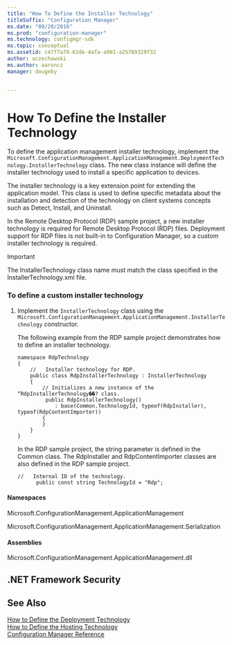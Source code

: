 ```yaml
---
title: "How To Define the Installer Technology"
titleSuffix: "Configuration Manager"
ms.date: "09/20/2016"
ms.prod: "configuration-manager"
ms.technology: configmgr-sdk
ms.topic: conceptual
ms.assetid: c47f7a79-62de-4afa-a901-a25789329f32
author: aczechowski
ms.author: aaroncz
manager: dougeby


---
```

# How To Define the Installer Technology
To define the application management installer technology, implement the `Microsoft.ConfigurationManagement.ApplicationManagement.DeploymentTechnology.InstallerTechnology` class. The new class instance will define the installer technology used to install a specific application to devices.  

 The installer technology is a key extension point for extending the application model.  This class is used to define specific metadata about the installation and detection of the technology on client systems concepts such as Detect, Install, and Uninstall.  

 In the Remote Desktop Protocol (RDP) sample project, a new installer technology is required for Remote Desktop Protocol (RDP) files.  Deployment support for RDP files is not built-in to Configuration Manager, so a custom installer technology is required.  

> [!IMPORTANT]
>  The InstallerTechnology class name must match the class specified in the InstallerTechnology.xml file.  

### To define a custom installer technology  

1.  Implement the `InstallerTechnology` class using the `Microsoft.ConfigurationManagement.ApplicationManagement.InstallerTechnology` constructor.  

     The following example from the RDP sample project demonstrates how to define an installer technology.  

    ```  
    namespace RdpTechnology  
    {  
        //   Installer technology for RDP.   
        public class RdpInstallerTechnology : InstallerTechnology  
        {  
            // Initializes a new instance of the “RdpInstallerTechnology��? class.   
             public RdpInstallerTechnology()  
                : base(Common.TechnologyId, typeof(RdpInstaller), typeof(RdpContentImporter))   
            {  
            }  
        }  
    }   
    ```  

     In the RDP sample project, the string parameter is defined in the Common class.  The RdpInstaller and RdpContentImporter classes are also defined in the RDP sample project.  

    ```  
    //   Internal ID of the technology.   
          public const string TechnologyId = "Rdp";  
    ```  

#### Namespaces  
 Microsoft.ConfigurationManagement.ApplicationManagement  

 Microsoft.ConfigurationManagement.ApplicationManagement.Serialization  

#### Assemblies  
 Microsoft.ConfigurationManagement.ApplicationManagement.dll  

## .NET Framework Security  

## See Also  
 [How to Define the Deployment Technology](../../develop/apps/how-to-define-the-deployment-technology.md)   
 [How to Define the Hosting Technology](../../develop/apps/how-to-define-the-hosting-technology.md)   
 [Configuration Manager Reference](../../develop/reference/configuration-manager-reference.md)
